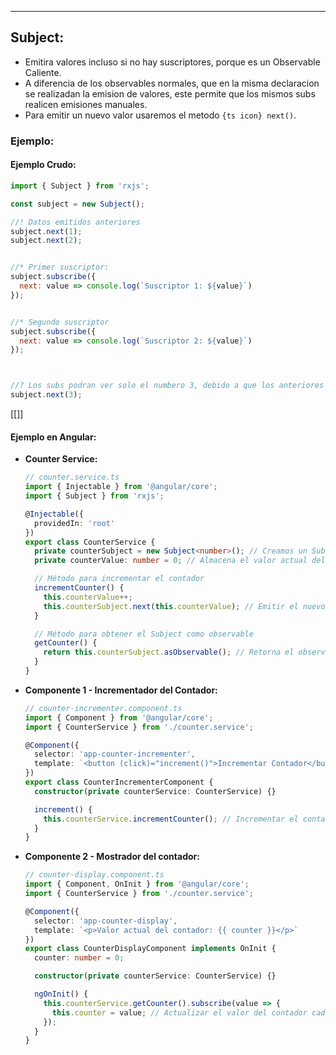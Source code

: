 
---
## Subject: 
- Emitira valores incluso si no hay suscriptores, porque es un Observable Caliente.
- A diferencia de los observables normales, que en la misma declaracion se realizadan la emision de valores, este permite que los mismos subs realicen emisiones manuales.
- Para emitir un nuevo valor usaremos el metodo `{ts icon} next()`.
### Ejemplo:
#### Ejemplo Crudo:
```js
import { Subject } from 'rxjs';

const subject = new Subject();

//! Datos emitidos anteriores 
subject.next(1);
subject.next(2); 


//* Primer suscriptor: 
subject.subscribe({
  next: value => console.log(`Suscriptor 1: ${value}`)
});


//* Segundo suscriptor
subject.subscribe({
  next: value => console.log(`Suscriptor 2: ${value}`)
});



//? Los subs podran ver solo el numbero 3, debido a que los anteriores datos emitidos no se guardan
subject.next(3); 
```
[[]]
#### Ejemplo en Angular:
- **Counter Service:**
	
	```ts
	// counter.service.ts
	import { Injectable } from '@angular/core';
	import { Subject } from 'rxjs';
	
	@Injectable({
	  providedIn: 'root'
	})
	export class CounterService {
	  private counterSubject = new Subject<number>(); // Creamos un Subject para el contador
	  private counterValue: number = 0; // Almacena el valor actual del contador
	
	  // Método para incrementar el contador
	  incrementCounter() {
	    this.counterValue++;
	    this.counterSubject.next(this.counterValue); // Emitir el nuevo valor del contador
	  }
	
	  // Método para obtener el Subject como observable
	  getCounter() {
	    return this.counterSubject.asObservable(); // Retorna el observable para suscribirse
	  }
	}
	
	```


- **Componente 1 - Incrementador del Contador:**
	```ts
	// counter-incrementer.component.ts
	import { Component } from '@angular/core';
	import { CounterService } from './counter.service';
	
	@Component({
	  selector: 'app-counter-incrementer',
	  template: `<button (click)="increment()">Incrementar Contador</button>`
	})
	export class CounterIncrementerComponent {
	  constructor(private counterService: CounterService) {}
	
	  increment() {
	    this.counterService.incrementCounter(); // Incrementar el contador
	  }
	}
	```


- **Componente 2 - Mostrador del contador:**
	```ts
	// counter-display.component.ts
	import { Component, OnInit } from '@angular/core';
	import { CounterService } from './counter.service';
	
	@Component({
	  selector: 'app-counter-display',
	  template: `<p>Valor actual del contador: {{ counter }}</p>`
	})
	export class CounterDisplayComponent implements OnInit {
	  counter: number = 0;
	
	  constructor(private counterService: CounterService) {}
	
	  ngOnInit() {
	    this.counterService.getCounter().subscribe(value => {
	      this.counter = value; // Actualizar el valor del contador cada vez que emite
	    });
	  }
	}
	```
